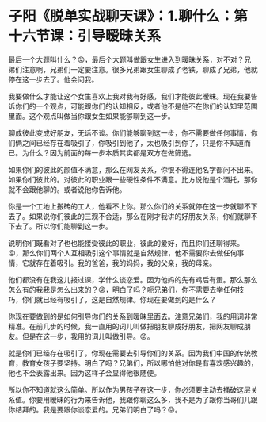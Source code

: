 # 子阳《脱单实战聊天课》：1.聊什么：第十六节课：引导暧昧关系

最后一个大题叫什么？😡，最后个大题叫做跟女生进入到暧昧关系，对不对？兄弟们注意啊，兄弟们一定要注意。很多兄弟跟女生聊成了老铁，聊成了兄弟，他就停在这一步去了。他会问我。

我要做什么才能让这个女生喜欢上我对我有好感，我们才能彼此暧昧。现在我要告诉你们的一个观点，可能跟你们的认知相反，或者他不是他不在你们的认知里范围里面。这个观点叫做当你跟女生如果能够聊到这一步。

聊成彼此变成好朋友，无话不谈。你们能够聊到这一步，你不需要做任何事情，你们俩之间已经存在着吸引了，你吸引到他了，太也吸引到你了，只是你不知道而已。为什么？因为前面的每一步本质其实都是双方在做筛选。

如果你们的彼此的颜值不满意，那么在网友关系，你恨不得连他名字都问不出来。如果你们彼此的。对彼此的职业跟一些硬性条件不满意。比方说他是个酒托，那你就不会跟他聊的。或者说他你告诉他。

你是一个工地上搬砖的工人，他看不上你。那么你们的关系就停在这一步就聊不下去了。如果说你们彼此的三观不合适，那么在刚才我讲的好朋友关系，你们就聊不下去了。所以你们能聊到这一步。

说明你们既看对了也也能接受彼此的职业，彼此的爱好，而且你们还聊得来。😡，那么你们两个人互相吸引这个事情就是自然规律，他不需要你去做任何事情，它就存在着吸引。我的爸爸，我的妈妈，我的父亲，我的母亲。

他们都没有在我这儿报过课，学什么谈恋爱。因为他妈的先有鸡后有蛋。那么那么怎么有的我我是怎么出来的？😡，明白了吗？呃兄弟们，你不需要去学任何技巧，你们就已经有吸引了，这是自然规律。你现在要做到的是什么？

你现在要做到的是如何引导你们的关系到暧昧里面去。注意兄弟们，我的用词非常精准。在前几步的时候，我一直用的词儿叫做把朋友聊成好朋友，把网友聊成朋友。但是在这一步，我用的词儿叫做引导。😡。

就是你们已经存在吸引了，你现在需要去引导你们的关系。因为我们中国的传统教育，教育女孩子要坚持。明白了吗？兄弟们，所以哪怕他对你是有喜欢感兴趣的，他也不会表露出来。因为这样子会显得他很随便。

所以你不知道就这么简单。所以作为男孩子在这一步，你必须要主动去捅破这层关系值。你要用暧昧的行为来告诉他，我跟你聊这么多，我不是为了跟你当哥们儿跟你结拜的。我是要跟你谈恋爱的。兄弟们明白了吗？😡。

